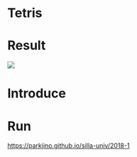 Tetris
======

Result
======
<img src="https://user-images.githubusercontent.com/45726824/92205404-950cd880-eec0-11ea-8f56-a928fe3818ff.png">

Introduce
======

Run
======
https://parkjino.github.io/silla-univ/2018-1
